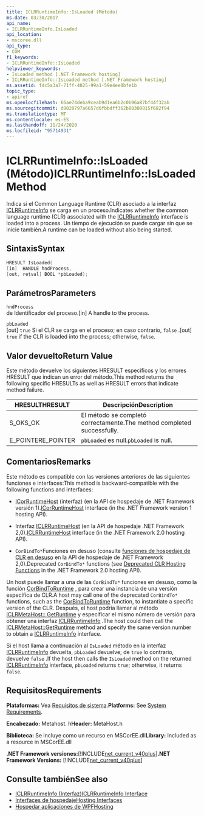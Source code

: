 ```yaml
---
title: ICLRRuntimeInfo::IsLoaded (Método)
ms.date: 03/30/2017
api_name:
- ICLRRuntimeInfo.IsLoaded
api_location:
- mscoree.dll
api_type:
- COM
f1_keywords:
- ICLRRuntimeInfo::IsLoaded
helpviewer_keywords:
- IsLoaded method [.NET Framework hosting]
- ICLRRuntimeInfo::IsLoaded method [.NET Framework hosting]
ms.assetid: fdc5a3a7-71ff-4025-99a1-59e4ee0bfe1b
topic_type:
- apiref
ms.openlocfilehash: 66ae74deba9ceab9d1ea6b2c0b96a87bf44f32ab
ms.sourcegitcommit: d8020797a6657d0fbbdff362b80300815f682f94
ms.translationtype: MT
ms.contentlocale: es-ES
ms.lasthandoff: 11/24/2020
ms.locfileid: "95714931"
---
```

# <a name="iclrruntimeinfoisloaded-method"></a><span data-ttu-id="63e4f-102">ICLRRuntimeInfo::IsLoaded (Método)</span><span class="sxs-lookup"><span data-stu-id="63e4f-102">ICLRRuntimeInfo::IsLoaded Method</span></span>

<span data-ttu-id="63e4f-103">Indica si el Common Language Runtime (CLR) asociado a la interfaz [ICLRRuntimeInfo](iclrruntimeinfo-interface.md) se carga en un proceso.</span><span class="sxs-lookup"><span data-stu-id="63e4f-103">Indicates whether the common language runtime (CLR) associated with the [ICLRRuntimeInfo](iclrruntimeinfo-interface.md) interface is loaded into a process.</span></span> <span data-ttu-id="63e4f-104">Un tiempo de ejecución se puede cargar sin que se inicie también.</span><span class="sxs-lookup"><span data-stu-id="63e4f-104">A runtime can be loaded without also being started.</span></span>  
  
## <a name="syntax"></a><span data-ttu-id="63e4f-105">Sintaxis</span><span class="sxs-lookup"><span data-stu-id="63e4f-105">Syntax</span></span>  
  
```cpp  
HRESULT IsLoaded(  
[in]  HANDLE hndProcess,  
[out, retval] BOOL *pbLoaded);  
```  
  
## <a name="parameters"></a><span data-ttu-id="63e4f-106">Parámetros</span><span class="sxs-lookup"><span data-stu-id="63e4f-106">Parameters</span></span>  

 `hndProcess`  
 <span data-ttu-id="63e4f-107">de Identificador del proceso.</span><span class="sxs-lookup"><span data-stu-id="63e4f-107">[in] A handle to the process.</span></span>  
  
 `pbLoaded`  
 <span data-ttu-id="63e4f-108">[out] `true` Si el CLR se carga en el proceso; en caso contrario, `false` .</span><span class="sxs-lookup"><span data-stu-id="63e4f-108">[out] `true` if the CLR is loaded into the process; otherwise, `false`.</span></span>  
  
## <a name="return-value"></a><span data-ttu-id="63e4f-109">Valor devuelto</span><span class="sxs-lookup"><span data-stu-id="63e4f-109">Return Value</span></span>  

 <span data-ttu-id="63e4f-110">Este método devuelve los siguientes HRESULT específicos y los errores HRESULT que indican un error del método.</span><span class="sxs-lookup"><span data-stu-id="63e4f-110">This method returns the following specific HRESULTs as well as HRESULT errors that indicate method failure.</span></span>  
  
|<span data-ttu-id="63e4f-111">HRESULT</span><span class="sxs-lookup"><span data-stu-id="63e4f-111">HRESULT</span></span>|<span data-ttu-id="63e4f-112">Descripción</span><span class="sxs-lookup"><span data-stu-id="63e4f-112">Description</span></span>|  
|-------------|-----------------|  
|<span data-ttu-id="63e4f-113">S_OK</span><span class="sxs-lookup"><span data-stu-id="63e4f-113">S_OK</span></span>|<span data-ttu-id="63e4f-114">El método se completó correctamente.</span><span class="sxs-lookup"><span data-stu-id="63e4f-114">The method completed successfully.</span></span>|  
|<span data-ttu-id="63e4f-115">E_POINTER</span><span class="sxs-lookup"><span data-stu-id="63e4f-115">E_POINTER</span></span>|<span data-ttu-id="63e4f-116">`pbLoaded` es null.</span><span class="sxs-lookup"><span data-stu-id="63e4f-116">`pbLoaded` is null.</span></span>|  
  
## <a name="remarks"></a><span data-ttu-id="63e4f-117">Comentarios</span><span class="sxs-lookup"><span data-stu-id="63e4f-117">Remarks</span></span>  

 <span data-ttu-id="63e4f-118">Este método es compatible con las versiones anteriores de las siguientes funciones e interfaces:</span><span class="sxs-lookup"><span data-stu-id="63e4f-118">This method is backward-compatible with the following functions and interfaces:</span></span>  
  
- <span data-ttu-id="63e4f-119">[ICorRuntimeHost](icorruntimehost-interface.md) (interfaz) (en la API de hospedaje de .NET Framework versión 1).</span><span class="sxs-lookup"><span data-stu-id="63e4f-119">[ICorRuntimeHost](icorruntimehost-interface.md) interface (in the .NET Framework version 1 hosting API).</span></span>  
  
- <span data-ttu-id="63e4f-120">Interfaz [ICLRRuntimeHost](iclrruntimehost-interface.md) (en la API de hospedaje .NET Framework 2,0).</span><span class="sxs-lookup"><span data-stu-id="63e4f-120">[ICLRRuntimeHost](iclrruntimehost-interface.md) interface (in the .NET Framework 2.0 hosting API).</span></span>  
  
- <span data-ttu-id="63e4f-121">`CorBindTo*`Funciones en desuso (consulte [funciones de hospedaje de CLR en desuso](deprecated-clr-hosting-functions.md) en la API de hospedaje de .NET Framework 2,0).</span><span class="sxs-lookup"><span data-stu-id="63e4f-121">Deprecated `CorBindTo*` functions (see [Deprecated CLR Hosting Functions](deprecated-clr-hosting-functions.md) in the .NET Framework 2.0 hosting API).</span></span>  
  
 <span data-ttu-id="63e4f-122">Un host puede llamar a una de las `CorBindTo*` funciones en desuso, como la función [CorBindToRuntime](corbindtoruntime-function.md) , para crear una instancia de una versión específica de CLR.</span><span class="sxs-lookup"><span data-stu-id="63e4f-122">A host may call one of the deprecated `CorBindTo*` functions, such as the [CorBindToRuntime](corbindtoruntime-function.md) function, to instantiate a specific version of the CLR.</span></span> <span data-ttu-id="63e4f-123">Después, el host podría llamar al método [ICLRMetaHost:: GetRuntime](iclrmetahost-getruntime-method.md) y especificar el mismo número de versión para obtener una interfaz [ICLRRuntimeInfo](iclrruntimeinfo-interface.md) .</span><span class="sxs-lookup"><span data-stu-id="63e4f-123">The host could then call the [ICLRMetaHost::GetRuntime](iclrmetahost-getruntime-method.md) method and specify the same version number to obtain a [ICLRRuntimeInfo](iclrruntimeinfo-interface.md) interface.</span></span>  
  
 <span data-ttu-id="63e4f-124">Si el host llama a continuación al `IsLoaded` método en la interfaz [ICLRRuntimeInfo](iclrruntimeinfo-interface.md) devuelta, `pbLoaded` devuelve; de `true` lo contrario, devuelve `false` .</span><span class="sxs-lookup"><span data-stu-id="63e4f-124">If the host then calls the `IsLoaded` method on the returned [ICLRRuntimeInfo](iclrruntimeinfo-interface.md) interface, `pbLoaded` returns `true`; otherwise, it returns `false`.</span></span>  
  
## <a name="requirements"></a><span data-ttu-id="63e4f-125">Requisitos</span><span class="sxs-lookup"><span data-stu-id="63e4f-125">Requirements</span></span>  

 <span data-ttu-id="63e4f-126">**Plataformas:** Vea [Requisitos de sistema](../../get-started/system-requirements.md).</span><span class="sxs-lookup"><span data-stu-id="63e4f-126">**Platforms:** See [System Requirements](../../get-started/system-requirements.md).</span></span>  
  
 <span data-ttu-id="63e4f-127">**Encabezado:** Metahost. h</span><span class="sxs-lookup"><span data-stu-id="63e4f-127">**Header:** MetaHost.h</span></span>  
  
 <span data-ttu-id="63e4f-128">**Biblioteca:** Se incluye como un recurso en MSCorEE.dll</span><span class="sxs-lookup"><span data-stu-id="63e4f-128">**Library:** Included as a resource in MSCorEE.dll</span></span>  
  
 <span data-ttu-id="63e4f-129">**.NET Framework versiones:**[!INCLUDE[net_current_v40plus](../../../../includes/net-current-v40plus-md.md)]</span><span class="sxs-lookup"><span data-stu-id="63e4f-129">**.NET Framework Versions:** [!INCLUDE[net_current_v40plus](../../../../includes/net-current-v40plus-md.md)]</span></span>  
  
## <a name="see-also"></a><span data-ttu-id="63e4f-130">Consulte también</span><span class="sxs-lookup"><span data-stu-id="63e4f-130">See also</span></span>

- [<span data-ttu-id="63e4f-131">ICLRRuntimeInfo (Interfaz)</span><span class="sxs-lookup"><span data-stu-id="63e4f-131">ICLRRuntimeInfo Interface</span></span>](iclrruntimeinfo-interface.md)
- [<span data-ttu-id="63e4f-132">Interfaces de hospedaje</span><span class="sxs-lookup"><span data-stu-id="63e4f-132">Hosting Interfaces</span></span>](hosting-interfaces.md)
- [<span data-ttu-id="63e4f-133">Hospedar aplicaciones de WPF</span><span class="sxs-lookup"><span data-stu-id="63e4f-133">Hosting</span></span>](index.md)
